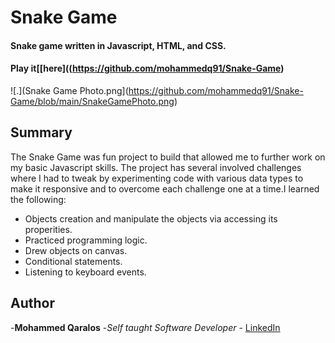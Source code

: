 # Snake Game
#### Snake game written in Javascript, HTML, and CSS.
#### Play it[[here]((https://github.com/mohammedq91/Snake-Game)

![.](Snake Game Photo.png](https://github.com/mohammedq91/Snake-Game/blob/main/SnakeGamePhoto.png)

## Summary
The Snake Game was fun project to build that allowed me to further work on my basic Javascript skills. The project has several involved challenges where I had to tweak by experimenting code with various data types to make it responsive and to overcome each challenge one at a time.I learned the following:
- Objects creation and manipulate the objects via accessing its properities.
- Practiced programming logic.
- Drew objects on canvas.
- Conditional statements.
- Listening to keyboard events. 

## Author

-**Mohammed Qaralos** -*Self taught Software Developer* - [LinkedIn](https://www.linkedin.com/in/mohammed-qaralos-27151010a/)


